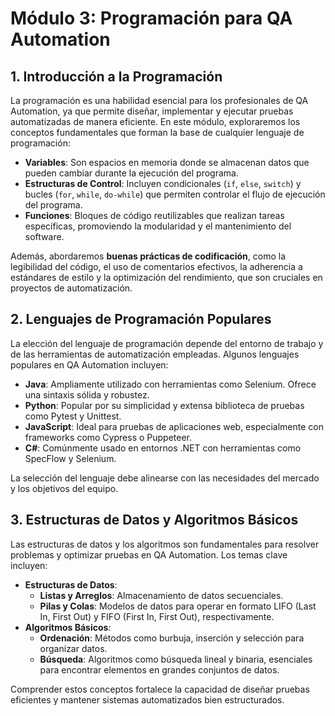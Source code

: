 # Módulo 3: Programación para QA Automation

## 1. Introducción a la Programación
La programación es una habilidad esencial para los profesionales de QA Automation, ya que permite diseñar, implementar y ejecutar pruebas automatizadas de manera eficiente. En este módulo, exploraremos los conceptos fundamentales que forman la base de cualquier lenguaje de programación:

- **Variables**: Son espacios en memoria donde se almacenan datos que pueden cambiar durante la ejecución del programa.
- **Estructuras de Control**: Incluyen condicionales (`if`, `else`, `switch`) y bucles (`for`, `while`, `do-while`) que permiten controlar el flujo de ejecución del programa.
- **Funciones**: Bloques de código reutilizables que realizan tareas específicas, promoviendo la modularidad y el mantenimiento del software.

Además, abordaremos **buenas prácticas de codificación**, como la legibilidad del código, el uso de comentarios efectivos, la adherencia a estándares de estilo y la optimización del rendimiento, que son cruciales en proyectos de automatización.

## 2. Lenguajes de Programación Populares
La elección del lenguaje de programación depende del entorno de trabajo y de las herramientas de automatización empleadas. Algunos lenguajes populares en QA Automation incluyen:

- **Java**: Ampliamente utilizado con herramientas como Selenium. Ofrece una sintaxis sólida y robustez.
- **Python**: Popular por su simplicidad y extensa biblioteca de pruebas como Pytest y Unittest.
- **JavaScript**: Ideal para pruebas de aplicaciones web, especialmente con frameworks como Cypress o Puppeteer.
- **C#**: Comúnmente usado en entornos .NET con herramientas como SpecFlow y Selenium.

La selección del lenguaje debe alinearse con las necesidades del mercado y los objetivos del equipo.

## 3. Estructuras de Datos y Algoritmos Básicos
Las estructuras de datos y los algoritmos son fundamentales para resolver problemas y optimizar pruebas en QA Automation. Los temas clave incluyen:

- **Estructuras de Datos**:
  - **Listas y Arreglos**: Almacenamiento de datos secuenciales.
  - **Pilas y Colas**: Modelos de datos para operar en formato LIFO (Last In, First Out) y FIFO (First In, First Out), respectivamente.
- **Algoritmos Básicos**:
  - **Ordenación**: Métodos como burbuja, inserción y selección para organizar datos.
  - **Búsqueda**: Algoritmos como búsqueda lineal y binaria, esenciales para encontrar elementos en grandes conjuntos de datos.

Comprender estos conceptos fortalece la capacidad de diseñar pruebas eficientes y mantener sistemas automatizados bien estructurados.